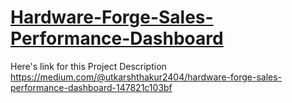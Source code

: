 # [Hardware-Forge-Sales-Performance-Dashboard](https://medium.com/@utkarshthakur2404/hardware-forge-sales-performance-dashboard-147821c103bf)
Here's link for this Project Description
https://medium.com/@utkarshthakur2404/hardware-forge-sales-performance-dashboard-147821c103bf
